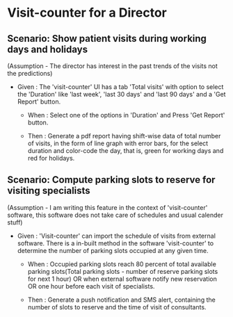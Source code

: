 # Visit-counter for a Director

## Scenario: Show patient visits during working days and holidays

(Assumption - The director has interest in the
past trends of the visits not the predictions)

- Given : The 'visit-counter' UI has a tab 'Total
  visits' with option to select the 'Duration' like
  'last week', 'last 30 days' and 'last 90 days'
  and a 'Get Report' button.
  
  - When : Select one of the options in 'Duration'
  and Press 'Get Report' button.
  
  - Then : Generate a pdf report having shift-wise
  data of total number of visits, in the form of
  line graph with error bars, for the select
  duration and color-code the day, that is, green
  for working days and red for holidays.

## Scenario: Compute parking slots to reserve for visiting specialists

(Assumption - I am writing this feature in the
context of 'visit-counter' software, this software
does not take care of schedules and usual calender stuff)

- Given : 'Visit-counter' can import the
  schedule of visits from external software.
  There is a in-built method in the software
  'visit-counter' to determine the number of
  parking slots occupied at any given time.

  - When : Occupied parking slots reach 80 percent
  of total available parking slots(Total parking
  slots - number of reserve parking slots for
  next 1 hour) OR when external software notify
  new reservation OR one hour before each visit
  of specialists.

  - Then : Generate a push notification and SMS alert,
  containing the number of slots to reserve
  and the time of visit of consultants.

